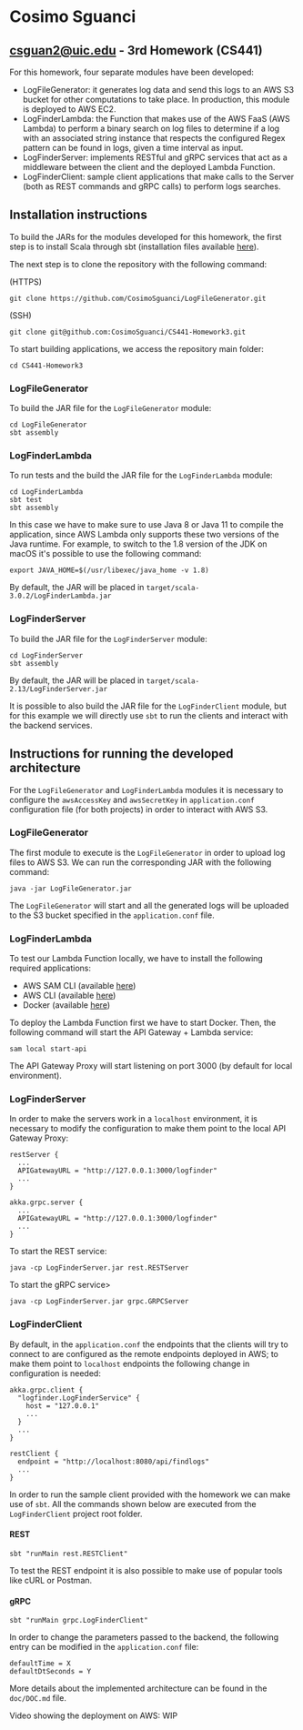 # Cosimo Sguanci
## csguan2@uic.edu - 3rd Homework (CS441)

For this homework, four separate modules have been developed:
- LogFileGenerator: it generates log data and send this logs to an AWS S3 bucket for other computations to take place. In production, this module is deployed to AWS EC2.
- LogFinderLambda: the Function that makes use of the AWS FaaS (AWS Lambda) to perform a binary search on log files to determine if a log with an associated string instance that respects the configured Regex pattern can be found in logs, given a time interval as input.
- LogFinderServer: implements RESTful and gRPC services that act as a middleware between the client and the deployed Lambda Function.
- LogFinderClient: sample client applications that make calls to the Server (both as REST commands and gRPC calls) to perform logs searches.

## Installation instructions
To build the JARs for the modules developed for this homework, the first step is to install Scala through sbt (installation files available [here](https://www.scala-lang.org/download/scala3.html)).

The next step is to clone the repository with the following command:

(HTTPS)
```
git clone https://github.com/CosimoSguanci/LogFileGenerator.git
```

(SSH)
```
git clone git@github.com:CosimoSguanci/CS441-Homework3.git
```

To start building applications, we access the repository main folder:

```
cd CS441-Homework3
```

### LogFileGenerator
To build the JAR file for the `LogFileGenerator` module:

```
cd LogFileGenerator
sbt assembly
```

### LogFinderLambda
To run tests and the build the JAR file for the `LogFinderLambda` module:

```
cd LogFinderLambda
sbt test
sbt assembly
```

In this case we have to make sure to use Java 8 or Java 11 to compile the application, since AWS Lambda only supports these two versions of the Java runtime. 
For example, to switch to the 1.8 version of the JDK on macOS it's possible to use the following command:

```
export JAVA_HOME=$(/usr/libexec/java_home -v 1.8)
```

By default, the JAR will be placed in `target/scala-3.0.2/LogFinderLambda.jar`

### LogFinderServer
To build the JAR file for the `LogFinderServer` module:

```
cd LogFinderServer
sbt assembly
```

By default, the JAR will be placed in `target/scala-2.13/LogFinderServer.jar`

It is possible to also build the JAR file for the `LogFinderClient` module, but for this example we will directly use `sbt` to run the clients and interact with the backend services.

## Instructions for running the developed architecture

For the `LogFileGenerator` and `LogFinderLambda` modules it is necessary to configure the `awsAccessKey` and `awsSecretKey` in `application.conf` configuration file (for both projects) in order to interact with AWS S3.

### LogFileGenerator
The first module to execute is the `LogFileGenerator` in order to upload log files to AWS S3. We can run the corresponding JAR with the following command:

```
java -jar LogFileGenerator.jar
```

The `LogFileGenerator` will start and all the generated logs will be uploaded to the S3 bucket specified in the `application.conf` file.

### LogFinderLambda
To test our Lambda Function locally, we have to install the following required applications:
- AWS SAM CLI (available [here](https://docs.aws.amazon.com/serverless-application-model/latest/developerguide/serverless-sam-cli-install.html))
- AWS CLI (available [here](https://docs.aws.amazon.com/cli/latest/userguide/cli-chap-getting-started.html))
- Docker (available [here](https://docs.docker.com/get-docker/))

To deploy the Lambda Function first we have to start Docker. Then, the following command will start the API Gateway + Lambda service:

```
sam local start-api
```

The API Gateway Proxy will start listening on port 3000 (by default for local environment).

### LogFinderServer

In order to make the servers work in a `localhost` environment, it is necessary to modify the configuration to make them point to the local API Gateway Proxy:

```
restServer {
  ...
  APIGatewayURL = "http://127.0.0.1:3000/logfinder"
  ...
}

akka.grpc.server {
  ...
  APIGatewayURL = "http://127.0.0.1:3000/logfinder"
  ...
}
```

To start the REST service:

```
java -cp LogFinderServer.jar rest.RESTServer
```

To start the gRPC service>

```
java -cp LogFinderServer.jar grpc.GRPCServer
```

### LogFinderClient

By default, in the `application.conf` the endpoints that the clients will try to connect to are configured as the remote endpoints deployed in AWS; to make them point to `localhost` endpoints the following change in configuration is needed:

```
akka.grpc.client {
  "logfinder.LogFinderService" {
    host = "127.0.0.1"
    ...
  }
  ...
}  

restClient {
  endpoint = "http://localhost:8080/api/findlogs"
  ...
}  
```

In order to run the sample client provided with the homework we can make use of `sbt`. All the commands shown below are executed from the `LogFinderClient` project root folder.

#### REST
```
sbt "runMain rest.RESTClient"
```

To test the REST endpoint it is also possible to make use of popular tools like cURL or Postman.

#### gRPC
```
sbt "runMain grpc.LogFinderClient"
```

In order to change the parameters passed to the backend, the following entry can be modified in the `application.conf` file:

```
defaultTime = X 
defaultDtSeconds = Y
```

More details about the implemented architecture can be found in the `doc/DOC.md` file.

Video showing the deployment on AWS: WIP


